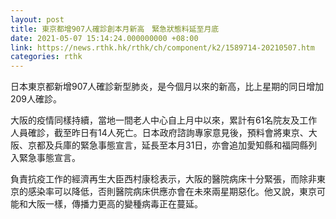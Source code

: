 ```yaml
---
layout: post
title: 東京都增907人確診創本月新高　緊急狀態料延至月底
date: 2021-05-07 15:14:24.000000000 +08:00
link: https://news.rthk.hk/rthk/ch/component/k2/1589714-20210507.htm
categories: rthk
---
```


日本東京都新增907人確診新型肺炎，是今個月以來的新高，比上星期的同日增加209人確診。

大阪的疫情同樣持續，當地一間老人中心自上月中以來，累計有61名院友及工作人員確診，截至昨日有14人死亡。日本政府諮詢專家意見後，預料會將東京、大阪、京都及兵庫的緊急事態宣言，延長至本月31日，亦會追加愛知縣和福岡縣列入緊急事態宣言。

負責抗疫工作的經濟再生大臣西村康稔表示，大阪的醫院病床十分緊張，而除非東京的感染率可以降低，否則醫院病床供應亦會在未來兩星期惡化。他又說，東京可能和大阪一樣，傳播力更高的變種病毒正在蔓延。
